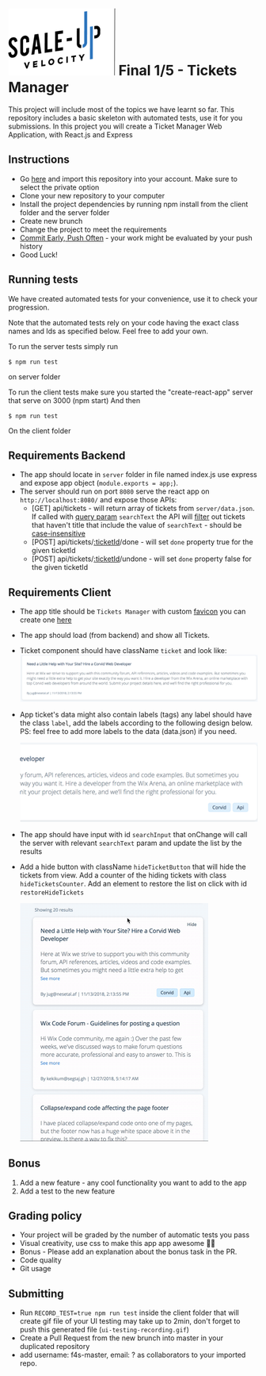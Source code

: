 # ![Scale-Up Velocity](./readme-files/logo-main.png)   Final 1/5 - Tickets Manager
This project will include most of the topics we have learnt so far.
This repository includes a basic skeleton with automated tests, use it for you submissions.
In this project you will create a Ticket Manager Web Application, with React.js and Express


## Instructions
 - Go [here](https://github.com/new/import) and import this repository into your account. Make sure to select the private option
 - Clone your new repository to your computer
 - Install the project dependencies by running npm install from the client folder and the server folder
 - Create new brunch
 - Change the project to meet the requirements
 - [Commit Early, Push Often](https://www.worklytics.co/commit-early-push-often/) - your work might be evaluated by your push history
 - Good Luck!



## Running tests
We have created automated tests for your convenience, use it to check your progression.

Note that the automated tests rely on your code having the exact class names and Ids as specified below.
Feel free to add your own.

To run the server tests simply run
```
$ npm run test
```
on server folder

To run the client tests make sure you started the "create-react-app" server that serve on 3000 (npm start)
And then
```
$ npm run test
```
On the client folder



## Requirements Backend
- The app should locate in `server` folder in file named index.js use express and expose app object (`module.exports = app;`).
- The server should run on port `8080` serve the react app on `http://localhost:8080/` and expose those APIs:
  - [GET] api/tickets - will return array of tickets from `server/data.json`. If called with [query param](https://en.wikipedia.org/wiki/Query_string) `searchText` the API will [filter](https://developer.mozilla.org/en-US/docs/Web/JavaScript/Reference/Global_Objects/Array/filter) out tickets that haven't title that include the value of `searchText` - should be [case-insensitive](https://en.wikipedia.org/wiki/Case_sensitivity)
  - [POST] api/tickets/[:ticketId](https://stackoverflow.com/a/20089634/10839175)/done - will set `done` property true for the given ticketId
  - [POST] api/tickets/[:ticketId](https://stackoverflow.com/a/20089634/10839175)/undone - will set `done` property false for the given ticketId

## Requirements Client
- The app title should be `Tickets Manager` with custom [favicon](https://en.wikipedia.org/wiki/Favicon) you can create one [here](https://favicon.io/)
- The app should load (from backend) and show all Tickets.
- Ticket component should have className `ticket` and look like:
  ![ticketcomponent](./readme-files/ticketcomponent.png)
- App ticket's data might also contain labels (tags) any label should have the class `label`, add the labels according to the following design below. PS: feel free to add more labels to the data (data.json) if you need.

  ![tags](./readme-files/tags.png)

- The app should have input with id `searchInput` that onChange will call the server with relevant `searchText` param and update the list by the results
- Add a hide button with className `hideTicketButton` that will hide the tickets from view. Add a counter of the hiding tickets with class `hideTicketsCounter`. Add an element to restore the list on click with id `restoreHideTickets`

  ![hide](./readme-files/hideit.gif)


## Bonus
1. Add a new feature - any cool functionality you want to add to the app
2. Add a test to the new feature



## Grading policy
* Your project will be graded by the number of automatic tests you pass
* Visual creativity, use css to make this app app awesome 💅🏿
* Bonus - Please add an explanation about the bonus task in the PR.
* Code quality <!-- variable names, comments, function names? -->
* Git usage <!-- commit messages -->



## Submitting
 - Run `RECORD_TEST=true npm run test` inside the client folder that will create gif file of your UI testing may take up to 2min, don't forget to push this generated file (`ui-testing-recording.gif`)
 - Create a Pull Request from the new brunch into master in your duplicated repository
 - add username: f4s-master, email: ? as collaborators to your imported repo. 